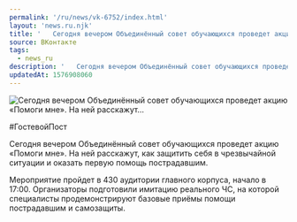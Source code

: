 ```yaml
---
permalink: '/ru/news/vk-6752/index.html'
layout: 'news.ru.njk'
title: '   Сегодня вечером Объединённый совет обучающихся проведет акцию «Помоги мне». На ней расскажут…'
source: ВКонтакте
tags:
  - news_ru
description: '   Сегодня вечером Объединённый совет обучающихся проведет акцию «Помоги мне». На ней расскажут…'
updatedAt: 1576908060
---
```

![   Сегодня вечером Объединённый совет обучающихся проведет акцию «Помоги мне». На ней расскажут…](https://sun9-66.userapi.com/impg/dqEJZoIBTKeVuyi4DLh6FbaNlQtkJ5NAsHi6fw/xdGE8dZdWpI.jpg?size=1280x720&quality=96&sign=1ffac9daf72e24a0628f3b6e1b288b2c&c_uniq_tag=GqrDxBJNG7BDFkPMJuiY3kMlYuEBHplln6rhKh-LJzI&type=album)

#ГостевойПост

Сегодня вечером Объединённый совет обучающихся проведет акцию «Помоги мне». На ней расскажут, как защитить себя в чрезвычайной ситуации и оказать первую помощь пострадавшим.

Мероприятие пройдет в 430 аудитории главного корпуса, начало в 17:00. Организаторы подготовили имитацию реального ЧС, на которой специалисты продемонстрируют базовые приёмы помощи пострадавшим и самозащиты.
